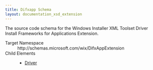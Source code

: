 ```yaml
---
title: Difxapp Schema
layout: documentation_xsd_extension
---
```

<p>             The source code schema for the Windows Installer XML Toolset Driver Install Frameworks for Applications Extension.         </p>
<dl>
  <dt>Target Namespace</dt>
  <dd>http://schemas.microsoft.com/wix/DifxAppExtension</dd>
  <dt>Child Elements</dt>
  <dd>
    <ul>
      <li>
        <a href="../difxapp/driver" class="extension">Driver</a>
      </li>
    </ul>
  </dd>
</dl>

